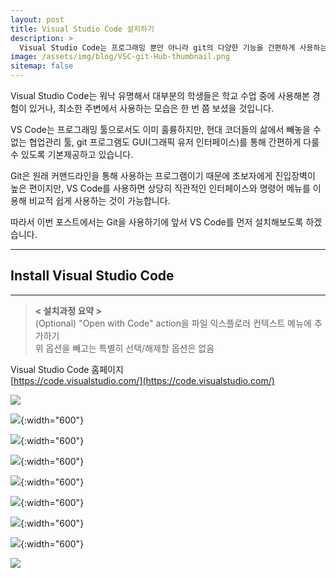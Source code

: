 ```yaml
---
layout: post
title: Visual Studio Code 설치하기
description: >
  Visual Studio Code는 프로그래밍 뿐만 아니라 git의 다양한 기능을 간편하게 사용하는 데에도 좋은 툴입니다.
image: /assets/img/blog/VSC-git-Hub-thumbnail.png
sitemap: false
---
```


Visual Studio Code는 워낙 유명해서 대부분의 학생들은 학교 수업 중에 사용해본 경험이 있거나, 최소한 주변에서 사용하는 모습은 한 번 쯤 보셨을 것입니다.

VS Code는 프로그래밍 툴으로서도 이미 훌륭하지만, 현대 코더들의 삶에서 빼놓을 수 없는 협업관리 툴, git 프로그램도 GUI(그래픽 유저 인터페이스)를 통해 간편하게 다룰 수 있도록 기본제공하고 있습니다.

Git은 원래 커맨드라인을 통해 사용하는 프로그램이기 때문에 초보자에게 진입장벽이 높은 편이지만, VS Code를 사용하면 상당히 직관적인 인터페이스와 명령어 메뉴를 이용해 비교적 쉽게 사용하는 것이 가능합니다.

따라서 이번 포스트에서는 Git을 사용하기에 앞서 VS Code를 먼저 설치해보도록 하겠습니다.

---
## Install Visual Studio Code
---

> __< 설치과정 요약 >__  
  (Optional) "Open with Code" action을 파일 익스플로러 컨텍스트 메뉴에 추가하기  
  위 옵션을 빼고는 특별히 선택/해제할 옵션은 없음

Visual Studio Code 홈페이지  
[https://code.visualstudio.com/](https://code.visualstudio.com/)

![](/assets/img/blog/2022-03-26-how-to-install-visual-studio-code-01.jpg)

![](/assets/img/blog/2022-03-26-how-to-install-visual-studio-code-02.jpg){:width="600"}

![](/assets/img/blog/2022-03-26-how-to-install-visual-studio-code-03.jpg){:width="600"}

![](/assets/img/blog/2022-03-26-how-to-install-visual-studio-code-04.jpg){:width="600"}

![](/assets/img/blog/2022-03-26-how-to-install-visual-studio-code-05.jpg){:width="600"}

![](/assets/img/blog/2022-03-26-how-to-install-visual-studio-code-06.jpg){:width="600"}

![](/assets/img/blog/2022-03-26-how-to-install-visual-studio-code-07.jpg){:width="600"}

![](/assets/img/blog/2022-03-26-how-to-install-visual-studio-code-08.jpg){:width="600"}

![](/assets/img/blog/2022-03-26-how-to-install-visual-studio-code-09.jpg)
